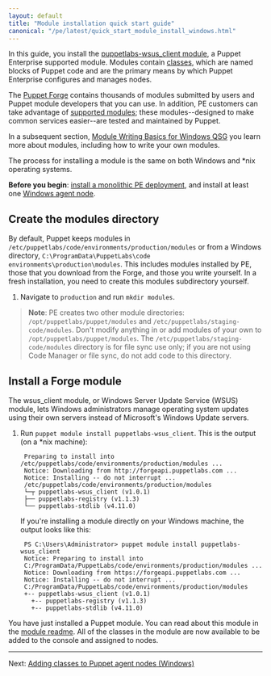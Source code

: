 ```yaml
---
layout: default
title: "Module installation quick start guide"
canonical: "/pe/latest/quick_start_module_install_windows.html"
---
```


In this guide, you install the [puppetlabs-wsus_client module](https://forge.puppetlabs.com/puppetlabs/wsus_client), a Puppet Enterprise supported module. Modules contain [classes]({{puppet}}/lang_classes.html), which are named blocks of Puppet code and are the primary means by which Puppet Enterprise configures and manages nodes.

The [Puppet Forge](http://forge.puppetlabs.com) contains thousands of modules submitted by users and Puppet module developers that you can use. In addition, PE customers can take advantage of [supported modules](http://forge.puppetlabs.com/supported); these modules--designed to make common services easier--are tested and maintained by Puppet.

In a subsequent section, [Module Writing Basics for Windows QSG](./quick_writing_windows.html) you learn more about modules, including how to write your own modules.

The process for installing a module is the same on both Windows and *nix operating systems.

**Before you begin**: [install a monolithic PE deployment](./quick_start_install_mono.html), and install at least one [Windows agent node](./quick_start_install_agents_windows.html).

<!--Task-->
## Create the modules directory

By default, Puppet keeps modules in `/etc/puppetlabs/code/environments/production/modules` or from a Windows directory, `C:\ProgramData\PuppetLabs\code
environments\production\modules`. This includes modules installed by PE, those that you download from the Forge, and those you write yourself. In a fresh installation, you need to create this modules subdirectory yourself.

1. Navigate to `production` and run `mkdir modules`.

>**Note**: PE creates two other module directories: `/opt/puppetlabs/puppet/modules` and `/etc/puppetlabs/staging-code/modules`. Don't modify anything in or add modules of your own to `/opt/puppetlabs/puppet/modules`. The `/etc/puppetlabs/staging-code/modules` directory is for file sync use only; if you are not using Code Manager or file sync, do not add code to this directory.

<!--Task-->
## Install a Forge module

The wsus_client module, or Windows Server Update Service (WSUS) module, lets Windows administrators manage operating system updates using their own servers instead of Microsoft's Windows Update servers. 

1. Run `puppet module install puppetlabs-wsus_client`. This is the output (on a *nix machine):

        Preparing to install into /etc/puppetlabs/code/environments/production/modules ...
        Notice: Downloading from http://forgeapi.puppetlabs.com ...
        Notice: Installing -- do not interrupt ...
        /etc/puppetlabs/code/environments/production/modules
        └─┬ puppetlabs-wsus_client (v1.0.1)
        ├── puppetlabs-registry (v1.1.3)
        └── puppetlabs-stdlib (v4.11.0)

    If you're installing a module directly on your Windows machine, the output looks like this:
    
        PS C:\Users\Administrator> puppet module install puppetlabs-wsus_client
        Notice: Preparing to install into 
        C:/ProgramData/PuppetLabs/code/environments/production/modules ...
        Notice: Downloading from https://forgeapi.puppetlabs.com ...
        Notice: Installing -- do not interrupt ...
        C:/ProgramData/PuppetLabs/code/environments/production/modules
        +-- puppetlabs-wsus_client (v1.0.1)
          +-- puppetlabs-registry (v1.1.3)
          +-- puppetlabs-stdlib (v4.11.0)
        
You have just installed a Puppet module. You can read about this module in the [module readme](https://forge.puppet.com/puppetlabs/wsus_client). All of the classes in the module are now available to be added to the console and assigned to nodes.

--------

Next: [Adding classes to Puppet agent nodes (Windows)](./quick_start_adding_class_windows.html)

